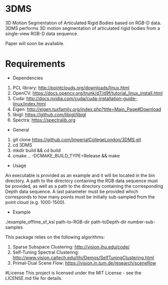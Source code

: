 # 3DMS
3D Motion Segmentation of Articulated Rigid Bodies based on RGB-D data. 3DMS performs 3D motion segmentation of articulated rigid bodies from a single-view RGB-D data sequence.

Paper will soon be available.

# Requirements
- Dependencies
1. PCL library: http://pointclouds.org/downloads/linux.html
2. OpenCV: https://docs.opencv.org/trunk/d7/d9f/tutorial_linux_install.html
3. Cuda: http://docs.nvidia.com/cuda/cuda-installation-guide-linux/index.html
4. Eigen: http://eigen.tuxfamily.org/index.php?title=Main_Page#Download
5. libigl: https://github.com/libigl/libigl
6. Spectra: https://spectralib.org
- General
1. git clone https://github.com/ImperialCollegeLondon/3DMS.git
2. cd 3DMS
3. mkdir build && cd build
4. cmake .. -DCMAKE_BUILD_TYPE=Release && make
- Usage

An executable is provided as an example and it will be located in the bin directory. A path to the directory containing the RGB data sequence must be provided, as well as a path to the directory containing the corresponding Depth data sequence. A last parameter must be provided which corresponds to how many points must be initially sub-sampled from the point cloud (e.g. 1000-1500).
- Example

./example_offline_sf_ksl path-to-RGB-dir path-toDepth-dir number-sub-samples

This package relies on the following algorithms:
1. Sparse Subspace Clustering: http://vision.jhu.edu/code/
2. Self-Tuning Spectral Clustering: http://www.vision.caltech.edu/lihi/Demos/SelfTuningClustering.html
3. Primal-Dual Scene Flow: https://vision.in.tum.de/research/sceneflow

#License
This project is licensed under the MIT License - see the LICENSE.md file for details.
